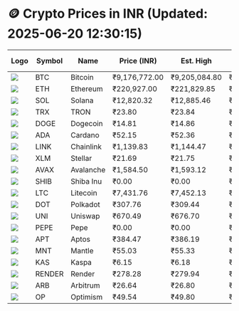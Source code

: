 # 🪙 Crypto Prices in INR (Updated: 2025-06-20 12:30:15)

| Logo | Symbol | Name       | Price (INR) | Est. High | Est. Low | Gross Profit | Fees | Net Profit | ROI % |
|------|--------|------------|-------------|-----------|----------|---------------|------|-------------|--------|
| ![](https://coin-images.coingecko.com/coins/images/1/large/bitcoin.png?1696501400) | BTC    | Bitcoin    | ₹9,176,772.00 | ₹9,205,084.80 | ₹9,148,459.20 | ₹618.96 | ₹200.00 | ₹418.96 | 0.42% |
| ![](https://coin-images.coingecko.com/coins/images/279/large/ethereum.png?1696501628) | ETH    | Ethereum   | ₹220,927.00 | ₹221,829.85 | ₹220,024.15 | ₹820.68 | ₹200.00 | ₹620.68 | 0.62% |
| ![](https://coin-images.coingecko.com/coins/images/4128/large/solana.png?1718769756) | SOL    | Solana     | ₹12,820.32 | ₹12,885.46 | ₹12,755.18 | ₹1,021.35 | ₹200.00 | ₹821.35 | 0.82% |
| ![](https://coin-images.coingecko.com/coins/images/1094/large/tron-logo.png?1696502193) | TRX    | TRON       | ₹23.80 | ₹23.84 | ₹23.76 | ₹302.98 | ₹200.00 | ₹102.98 | 0.10% |
| ![](https://coin-images.coingecko.com/coins/images/5/large/dogecoin.png?1696501409) | DOGE   | Dogecoin   | ₹14.81 | ₹14.86 | ₹14.76 | ₹731.91 | ₹200.00 | ₹531.91 | 0.53% |
| ![](https://coin-images.coingecko.com/coins/images/975/large/cardano.png?1696502090) | ADA    | Cardano    | ₹52.15 | ₹52.36 | ₹51.94 | ₹826.02 | ₹200.00 | ₹626.02 | 0.63% |
| ![](https://coin-images.coingecko.com/coins/images/877/large/chainlink-new-logo.png?1696502009) | LINK   | Chainlink  | ₹1,139.83 | ₹1,144.47 | ₹1,135.19 | ₹817.13 | ₹200.00 | ₹617.13 | 0.62% |
| ![](https://coin-images.coingecko.com/coins/images/100/large/fmpFRHHQ_400x400.jpg?1735231350) | XLM    | Stellar    | ₹21.69 | ₹21.75 | ₹21.63 | ₹513.07 | ₹200.00 | ₹313.07 | 0.31% |
| ![](https://coin-images.coingecko.com/coins/images/12559/large/Avalanche_Circle_RedWhite_Trans.png?1696512369) | AVAX   | Avalanche  | ₹1,584.50 | ₹1,593.12 | ₹1,575.88 | ₹1,094.25 | ₹200.00 | ₹894.25 | 0.89% |
| ![](https://coin-images.coingecko.com/coins/images/11939/large/shiba.png?1696511800) | SHIB   | Shiba Inu  | ₹0.00 | ₹0.00 | ₹0.00 | ₹865.57 | ₹200.00 | ₹665.57 | 0.67% |
| ![](https://coin-images.coingecko.com/coins/images/2/large/litecoin.png?1696501400) | LTC    | Litecoin   | ₹7,431.76 | ₹7,452.13 | ₹7,411.39 | ₹549.78 | ₹200.00 | ₹349.78 | 0.35% |
| ![](https://coin-images.coingecko.com/coins/images/12171/large/polkadot.png?1696512008) | DOT    | Polkadot   | ₹307.76 | ₹309.44 | ₹306.08 | ₹1,095.78 | ₹200.00 | ₹895.78 | 0.90% |
| ![](https://coin-images.coingecko.com/coins/images/12504/large/uniswap-logo.png?1720676669) | UNI    | Uniswap    | ₹670.49 | ₹676.70 | ₹664.28 | ₹1,868.33 | ₹200.00 | ₹1,668.33 | 1.67% |
| ![](https://coin-images.coingecko.com/coins/images/29850/large/pepe-token.jpeg?1696528776) | PEPE   | Pepe       | ₹0.00 | ₹0.00 | ₹0.00 | ₹1,200.52 | ₹200.00 | ₹1,000.52 | 1.00% |
| ![](https://coin-images.coingecko.com/coins/images/26455/large/aptos_round.png?1696525528) | APT    | Aptos      | ₹384.47 | ₹386.19 | ₹382.75 | ₹896.66 | ₹200.00 | ₹696.66 | 0.70% |
| ![](https://coin-images.coingecko.com/coins/images/30980/large/Mantle-Logo-mark.png?1739213200) | MNT    | Mantle     | ₹55.03 | ₹55.33 | ₹54.73 | ₹1,107.31 | ₹200.00 | ₹907.31 | 0.91% |
| ![](https://coin-images.coingecko.com/coins/images/25751/large/kaspa-icon-exchanges.png?1696524837) | KAS    | Kaspa      | ₹6.15 | ₹6.18 | ₹6.12 | ₹1,029.66 | ₹200.00 | ₹829.66 | 0.83% |
| ![](https://coin-images.coingecko.com/coins/images/11636/large/rndr.png?1696511529) | RENDER | Render     | ₹278.28 | ₹279.94 | ₹276.62 | ₹1,201.66 | ₹200.00 | ₹1,001.66 | 1.00% |
| ![](https://coin-images.coingecko.com/coins/images/16547/large/arb.jpg?1721358242) | ARB    | Arbitrum   | ₹26.64 | ₹26.80 | ₹26.48 | ₹1,246.46 | ₹200.00 | ₹1,046.46 | 1.05% |
| ![](https://coin-images.coingecko.com/coins/images/25244/large/Optimism.png?1696524385) | OP     | Optimism   | ₹49.54 | ₹49.80 | ₹49.28 | ₹1,071.52 | ₹200.00 | ₹871.52 | 0.87% |
